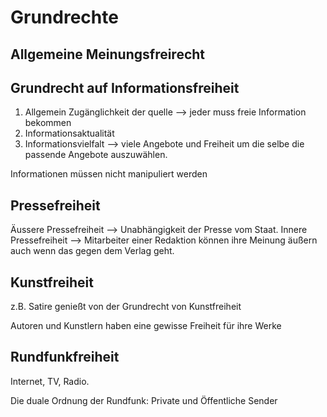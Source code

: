 # Grundrechte #

## Allgemeine Meinungsfreirecht ##

## Grundrecht auf Informationsfreiheit ##

1. Allgemein Zugänglichkeit der quelle --> jeder muss freie Information bekommen
2. Informationsaktualität
3. Informationsvielfalt --> viele Angebote und Freiheit um die selbe die passende Angebote auszuwählen.

Informationen müssen nicht manipuliert werden

## Pressefreiheit ##

Äussere Pressefreiheit --> Unabhängigkeit der Presse vom Staat.
Innere Pressefreiheit --> Mitarbeiter einer Redaktion können ihre Meinung äußern auch wenn das gegen dem Verlag geht.

## Kunstfreiheit ##

z.B. Satire genießt von der Grundrecht von Kunstfreiheit

Autoren und Kunstlern haben eine gewisse Freiheit für ihre Werke

## Rundfunkfreiheit ##

Internet, TV, Radio.

Die duale Ordnung der Rundfunk: Private und Öffentliche Sender